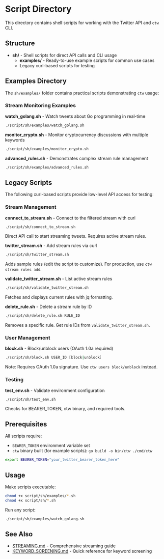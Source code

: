 # Script Directory

This directory contains shell scripts for working with the Twitter API and `ctw` CLI.

## Structure

- **sh/** - Shell scripts for direct API calls and CLI usage
  - **examples/** - Ready-to-use example scripts for common use cases
  - Legacy curl-based scripts for testing

## Examples Directory

The `sh/examples/` folder contains practical scripts demonstrating `ctw` usage:

### Stream Monitoring Examples

**watch_golang.sh** - Watch tweets about Go programming in real-time
```bash
./script/sh/examples/watch_golang.sh
```

**monitor_crypto.sh** - Monitor cryptocurrency discussions with multiple keywords
```bash
./script/sh/examples/monitor_crypto.sh
```

**advanced_rules.sh** - Demonstrates complex stream rule management
```bash
./script/sh/examples/advanced_rules.sh
```

## Legacy Scripts

The following curl-based scripts provide low-level API access for testing:

### Stream Management

**connect_to_stream.sh** - Connect to the filtered stream with curl
```bash
./script/sh/connect_to_stream.sh
```
Direct API call to start streaming tweets. Requires active stream rules.

**twitter_stream.sh** - Add stream rules via curl
```bash
./script/sh/twitter_stream.sh
```
Adds sample rules (edit the script to customize). For production, use `ctw stream rules add`.

**validate_twitter_stream.sh** - List active stream rules
```bash
./script/sh/validate_twitter_stream.sh
```
Fetches and displays current rules with jq formatting.

**delete_rule.sh** - Delete a stream rule by ID
```bash
./script/sh/delete_rule.sh RULE_ID
```
Removes a specific rule. Get rule IDs from `validate_twitter_stream.sh`.

### User Management

**block.sh** - Block/unblock users (OAuth 1.0a required)
```bash
./script/sh/block.sh USER_ID [block|unblock]
```
Note: Requires OAuth 1.0a signature. Use `ctw users block/unblock` instead.

### Testing

**test_env.sh** - Validate environment configuration
```bash
./script/sh/test_env.sh
```
Checks for BEARER_TOKEN, ctw binary, and required tools.

## Prerequisites

All scripts require:
- `BEARER_TOKEN` environment variable set
- `ctw` binary built (for example scripts): `go build -o bin/ctw ./cmd/ctw`

```bash
export BEARER_TOKEN="your_twitter_bearer_token_here"
```

## Usage

Make scripts executable:
```bash
chmod +x script/sh/examples/*.sh
chmod +x script/sh/*.sh
```

Run any script:
```bash
./script/sh/examples/watch_golang.sh
```

## See Also

- [STREAMING.md](../../STREAMING.md) - Comprehensive streaming guide
- [KEYWORD_SCREENING.md](../../KEYWORD_SCREENING.md) - Quick reference for keyword screening
